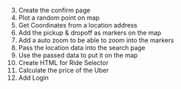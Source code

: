 3. Create the confirm page
4. Plot a random point on map 
5. Get Coordinates from a location address
6. Add the pickup & dropoff as markers on the map
7. Add a auto zoom to be able to zoom into the markers
8. Pass the location data into the search page
9. Use the passed data to put it on the map
10. Create HTML for Ride Selector
11. Calculate the price of the Uber
12. Add Login